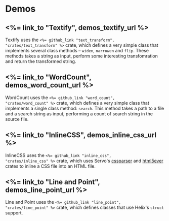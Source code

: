 # Demos

## <%= link_to "Textify", demos_textify_url %>

Textify uses the <code><%= github_link "text_transform", "crates/text_transform" %></code>
crate, which defines a very simple class that implements several class
methods – <code>widen</code>, <code>narrowen</code> and <code>flip</code>.
These methods takes a string as input, perform some interesting
transfomration and return the transformed string.

## <%= link_to "WordCount", demos_word_count_url %>

WordCount uses the <code><%= github_link "word_count", "crates/word_count" %></code>
crate, which defines a very simple class that implements a single class
method: <code>search</code>. This method takes a path to a file and a search string
as input, performing a count of search string in the source file.

## <%= link_to "InlineCSS", demos_inline_css_url %>

InlineCSS uses the <code><%= github_link "inline_css", "crates/inline_css" %></code>
crate, which uses Servo's [cssparser][cssparser] and [html5ever][html5ever] crates
to inline a CSS file into an HTML file.

## <%= link_to "Line and Point", demos_line_point_url %>

Line and Point uses the <code><%= github_link "line_point", "crates/line_point" %></code>
crate, which defines classes that use Helix's `struct` support.

[cssparser]: https://github.com/servo/rust-cssparser
[html5ever]: https://github.com/servo/html5ever